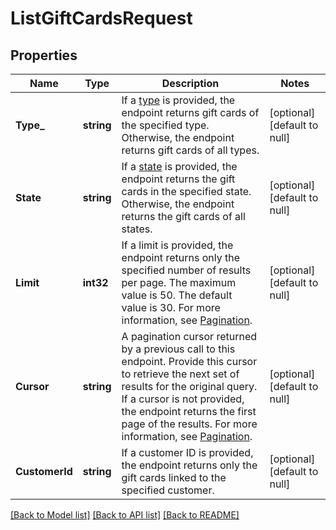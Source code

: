 # ListGiftCardsRequest

## Properties

 Name           | Type       | Description                                                                                                                                                                                                                                                                                                                                   | Notes                        
----------------|------------|-----------------------------------------------------------------------------------------------------------------------------------------------------------------------------------------------------------------------------------------------------------------------------------------------------------------------------------------------|------------------------------
 **Type_**      | **string** | If a [type](entity:GiftCardType) is provided, the endpoint returns gift cards of the specified type. Otherwise, the endpoint returns gift cards of all types.                                                                                                                                                                                 | [optional] [default to null] 
 **State**      | **string** | If a [state](entity:GiftCardStatus) is provided, the endpoint returns the gift cards in the specified state. Otherwise, the endpoint returns the gift cards of all states.                                                                                                                                                                    | [optional] [default to null] 
 **Limit**      | **int32**  | If a limit is provided, the endpoint returns only the specified number of results per page. The maximum value is 50. The default value is 30. For more information, see [Pagination](https://developer.squareup.com/docs/working-with-apis/pagination).                                                                                       | [optional] [default to null] 
 **Cursor**     | **string** | A pagination cursor returned by a previous call to this endpoint. Provide this cursor to retrieve the next set of results for the original query. If a cursor is not provided, the endpoint returns the first page of the results.  For more information, see [Pagination](https://developer.squareup.com/docs/working-with-apis/pagination). | [optional] [default to null] 
 **CustomerId** | **string** | If a customer ID is provided, the endpoint returns only the gift cards linked to the specified customer.                                                                                                                                                                                                                                      | [optional] [default to null] 

[[Back to Model list]](../README.md#documentation-for-models) [[Back to API list]](../README.md#documentation-for-api-endpoints) [[Back to README]](../README.md)

